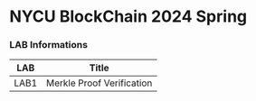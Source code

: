 # NYCU BlockChain 2024 Spring

### LAB Informations
| LAB | Title |
| --  | --      |
|LAB1 |  Merkle Proof Verification     | 